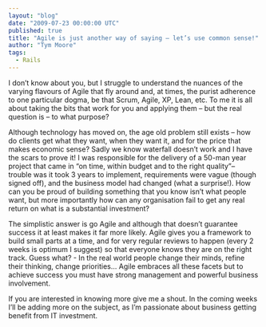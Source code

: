 ```yaml
---
layout: "blog"
date: "2009-07-23 00:00:00 UTC"
published: true
title: "Agile is just another way of saying – let’s use common sense!"
author: "Tym Moore"
tags:
  - Rails
---
```


<p>I don&rsquo;t know about you, but I struggle to understand the nuances of the varying flavours of Agile that fly around and, at times, the purist adherence to one particular dogma, be that Scrum, Agile, XP, Lean, etc. To me it is all about taking the bits that work for you and applying them &ndash; but the real question is &ndash; to what purpose?</p>
<p>Although technology has moved on, the age old problem still exists &ndash; how do clients get what they want, when they want it, and for the price that makes economic sense? Sadly we know waterfall doesn&rsquo;t work and I have the scars to prove it! I was responsible for the delivery of a 50-man year project that came in &ldquo;on time, within budget and to the right quality&rdquo;&ndash; trouble was it took 3 years to implement, requirements were vague (though signed off), and the business model had changed (what a surprise!). How can you be proud of building something that you know isn&rsquo;t what people want, but more importantly how can any organisation fail to get any real return on what is a substantial investment?</p>
<p>The simplistic answer is go Agile and although that doesn&rsquo;t guarantee success it at least makes it far more likely. Agile gives you a framework to build small parts at a time, and for very regular reviews to happen (every 2 weeks is optimum I suggest) so that everyone knows they are on the right track. Guess what? - In the real world people change their minds, refine their thinking, change priorities&hellip; Agile embraces all these facets but to achieve success you must have strong management and powerful business involvement.</p>
<p>If you are interested in knowing more give me a shout. In the coming weeks I&rsquo;ll be adding more on the subject, as I&rsquo;m passionate about business getting benefit from IT investment.</p>

